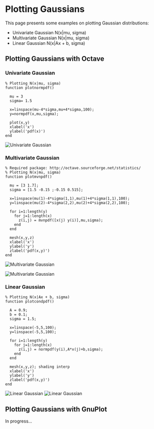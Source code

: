 Plotting Gaussians
==================

This page presents some examples on plotting Gaussian distributions:

* Univariate Gaussian N(x|mu, sigma)
* Multivariate Gaussian N(x|mu, sigma)
* Linear Gaussian N(x|Ax + b, sigma)


Plotting Gaussians with Octave
------------------------------

### Univariate Gaussian

	% Plotting N(x|mu, sigma)
	function plotnormpdf()
	
	  mu = 3
	  sigma= 1.5
	
	  x=linspace(mu-4*sigma,mu+4*sigma,100);
	  y=normpdf(x,mu,sigma);
	   
	  plot(x,y)
	  xlabel('x')
	  ylabel('pdf(x)')
	end

![Univariate Gaussian](https://raw.github.com/danielkorzekwa/bayes-scala/master/doc/plotting_gaussian/octave_univariate_gaussian.png "Univariate Gaussian")

### Multivariate Gaussian

	% Required package: http://octave.sourceforge.net/statistics/
	% Plotting N(x|mu, sigma)
	function plotmvnpdf()
	
	  mu = [3 1.7];
	  sigma = [1.5 -0.15 ;-0.15 0.515];
	
	  x=linspace(mu(1)-4*sigma(1,1),mu(1)+4*sigma(1,1),100);
	  y=linspace(mu(2)-4*sigma(2,2),mu(2)+4*sigma(2,2),100);         
	   
	  for i=1:length(y)
	    for j=1:length(x)
		  z(i,j) = mvnpdf([x(j) y(i)],mu,sigma);
	    end
	  end
	  
	  mesh(x,y,z)
	  xlabel('x')
	  ylabel('y')
	  zlabel('pdf(x,y)')
	end

![Multivariate Gaussian](https://raw.github.com/danielkorzekwa/bayes-scala/master/doc/plotting_gaussian/octave_multivariate_gaussian.png "Multivariate Gaussian")

![Multivariate Gaussian](https://raw.github.com/danielkorzekwa/bayes-scala/master/doc/plotting_gaussian/octave_multivariate_gaussian_contour.png "Multivariate Gaussian")

### Linear Gaussian

	% Plotting N(x|Ax + b, sigma)
	function plotcondpdf()
	
	  A = 0.9;
	  b = 0.1;
	  sigma = 1.5;
	  
	  x=linspace(-5,5,100);
	  y=linspace(-5,5,100);        
	   
	  for i=1:length(y)
	    for j=1:length(x)
		  z(i,j) = normpdf(y(i),A*x(j)+b,sigma);
	    end
	  end
	  
	  mesh(x,y,z); shading interp
	  xlabel('x')
	  ylabel('y')
	  zlabel('pdf(x,y)')
	end

![Linear Gaussian](https://raw.github.com/danielkorzekwa/bayes-scala/master/doc/plotting_gaussian/octave_linear_gaussian.png "Linear Gaussian")
![Linear Gaussian](https://raw.github.com/danielkorzekwa/bayes-scala/master/doc/plotting_gaussian/octave_linear_gaussian_contour.png "Linear Gaussian")

Plotting Gaussians with GnuPlot
-------------------------------
In progress...
